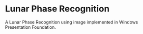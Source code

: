 # Lunar Phase Recognition
A Lunar Phase Recognition using image implemented in Windows Presentation Foundation.
